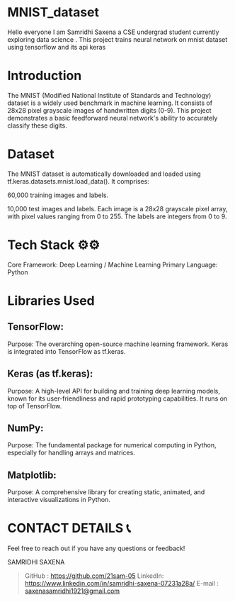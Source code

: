 # MNIST_dataset
Hello everyone I am Samridhi Saxena a CSE undergrad student currently exploring data science . 
This project trains neural network on mnist dataset using tensorflow and its api keras 

# Introduction
The MNIST (Modified National Institute of Standards and Technology) dataset is a widely used benchmark in machine learning. It consists of 28x28 pixel grayscale images of handwritten digits (0-9). This project demonstrates a basic feedforward neural network's ability to accurately classify these digits.

# Dataset
The MNIST dataset is automatically downloaded and loaded using tf.keras.datasets.mnist.load_data(). It comprises:

60,000 training images and labels.

10,000 test images and labels.
Each image is a 28x28 grayscale pixel array, with pixel values ranging from 0 to 255. The labels are integers from 0 to 9.

# Tech Stack ⚙️⚙️
Core Framework: Deep Learning / Machine Learning
Primary Language: Python

# Libraries Used
## TensorFlow:

Purpose: The overarching open-source machine learning framework. Keras is integrated into TensorFlow as tf.keras.


## Keras (as tf.keras):

Purpose: A high-level API for building and training deep learning models, known for its user-friendliness and rapid prototyping capabilities. It runs on top of TensorFlow.


## NumPy:

Purpose: The fundamental package for numerical computing in Python, especially for handling arrays and matrices.


 ## Matplotlib:

Purpose: A comprehensive library for creating static, animated, and interactive visualizations in Python.

# CONTACT DETAILS 📞
Feel free to reach out if you have any questions or feedback!

SAMRIDHI SAXENA
> GitHub : https://github.com/21sam-05
> LinkedIn: https://www.linkedin.com/in/samridhi-saxena-07231a28a/
> E-mail : saxenasamridhi1921@gmail.com
